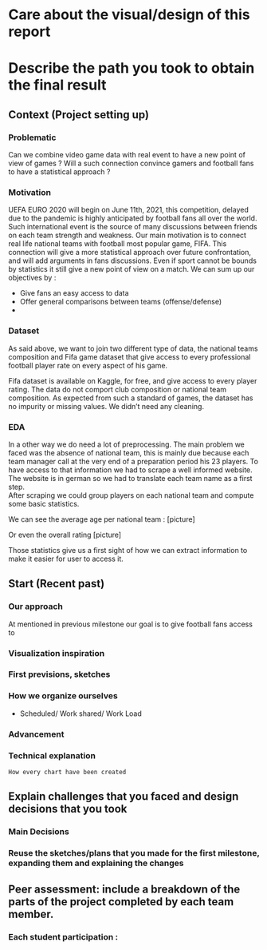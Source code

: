 # Care about the visual/design of this report 

# Describe the path you took to obtain the final result 

## Context (Project setting up)

### Problematic 
Can we combine video game data with real event to have a new point of view of games ? Will a such connection convince gamers and football fans to have a statistical approach ?


### Motivation 

UEFA EURO 2020 will begin on June 11th, 2021, this competition, delayed due to the pandemic is highly anticipated by football fans all over the world.  Such international event is the source of many discussions between friends on each team strength and weakness. Our main motivation is to connect real life national teams with football most popular game, FIFA. This connection will give a more statistical approach over future confrontation, and will add arguments in fans discussions. Even if sport cannot be bounds by statistics it still give a new point of view on a match. 
We can sum up our objectives by :
-	Give fans an easy access to data 
-	Offer general comparisons between teams (offense/defense)
-	


### Dataset 
As said above, we want to join two different type of data, the national teams composition and Fifa game dataset that give access to every professional football player rate on every aspect of his game.  

Fifa dataset is available on Kaggle, for free, and give access to every player rating. The data do not comport club composition or national team composition. As expected from such a standard of games, the dataset has no impurity or missing values. We didn’t need any cleaning. 

### EDA 

In a other way we do need a lot of preprocessing. The main problem we faced was the absence of national team, this is mainly due because each team manager call at the very end of a preparation period his 23 players. To have access to that information we had to scrape a well informed website. The website is in german so we had to translate each team name as a first step.  
After scraping we could group players on each national team and compute some basic statistics. 

We can see the average age per national team : [picture]

Or even the overall rating [picture] 

Those statistics give us a first sight of how we can extract information to make it easier for user to access it. 


## Start (Recent past)

### Our approach 

At mentioned in previous milestone our goal is to give football fans access to 

### Visualization inspiration 

### First previsions, sketches 


### How we organize ourselves 
-	Scheduled/ Work shared/ Work Load

### Advancement 

### Technical explanation 
	How every chart have been created 


## Explain challenges that you faced and design decisions that you took 

### Main Decisions


### Reuse the sketches/plans that you made for the first milestone, expanding them and explaining the changes 




## Peer assessment: include a breakdown of the parts of the project completed by each team member.

### Each student participation : 

